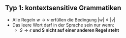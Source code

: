 ## Typ 1: kontextsensitive Grammatiken
- Alle Regeln $w\to v$ erfüllen die Bedingung $|w|\leq |v|$
- Das leere Wort darf in der Sprache sein nur wenn:
	- $S\to\epsilon$ **und S nicht auf einer anderen Regel steht** 
